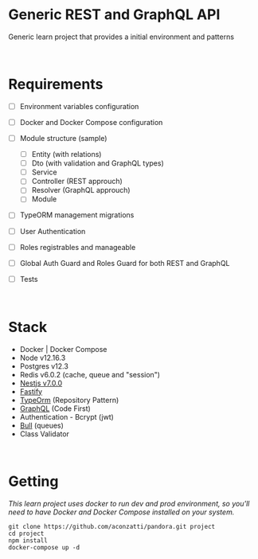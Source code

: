# Generic REST and GraphQL API

Generic learn project that provides a initial environment and patterns


&nbsp;
# Requirements 

- [ ] Environment variables configuration

- [ ] Docker and Docker Compose configuration

- [ ] Module structure (sample)

    - [ ] Entity (with relations)
    - [ ] Dto (with validation and GraphQL types)
    - [ ] Service
    - [ ] Controller (REST approuch)
    - [ ] Resolver (GraphQL approuch)
    - [ ] Module    

- [ ] TypeORM management migrations

- [ ] User Authentication

- [ ] Roles registrables and manageable

- [ ] Global Auth Guard and Roles Guard for both REST and GraphQL

- [ ] Tests


&nbsp;
# Stack

- Docker | Docker Compose
- Node v12.16.3
- Postgres v12.3
- Redis v6.0.2 (cache, queue and "session")
- [Nestjs v7.0.0](https://docs.nestjs.com/)
- [Fastify](https://docs.nestjs.com/techniques/performance)
- [TypeOrm](https://docs.nestjs.com/techniques/database) (Repository Pattern)
- [GraphQL](https://docs.nestjs.com/graphql/quick-start) (Code First)
- Authentication - Bcrypt (jwt)
- [Bull](https://docs.nestjs.com/techniques/queues) (queues)
- Class Validator


&nbsp;
# Getting 

_This learn project uses docker to run dev and prod environment, so you'll need to have Docker and Docker Compose installed on your system._


```
git clone https://github.com/aconzatti/pandora.git project
cd project
npm install
docker-compose up -d
```
